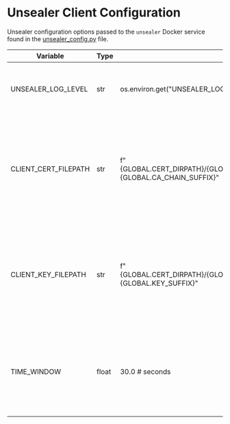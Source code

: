 # Unsealer Client Configuration

Unsealer configuration options passed to the `unsealer` Docker service found in the [unsealer_config.py](../common/unsealer_config.py) file.

| Variable | Type | Set Value | Description |
| --- | --- | --- | --- |
| UNSEALER_LOG_LEVEL | str | os.environ.get("UNSEALER_LOG_LEVEL", str(logging.info)) | Unsealer client log-level pulled from the environment; set by the log.env file |
| CLIENT_CERT_FILEPATH | str | f"{GLOBAL.CERT_DIRPATH}/{GLOBAL.VAULT_INIT_NAME}/{GLOBAL.VAULT_INIT_NAME}{GLOBAL.CA_CHAIN_SUFFIX}" | In-container file path for Unsealer client certificate chain file to communicate with the local Vault instance; must match docker-compose yaml file volume locations |
| CLIENT_KEY_FILEPATH | str | f"{GLOBAL.CERT_DIRPATH}/{GLOBAL.VAULT_INIT_NAME}/{GLOBAL.VAULT_INIT_NAME}{GLOBAL.KEY_SUFFIX}" | In-container file path for Unsealer client private key file to communicate with the local Vault instance; must match docker-compose yaml file volume locations |
| TIME_WINDOW | float | 30.0  # seconds | How far back from the current time to look for Docker events on the docker socket that include the label 'unsealer=watch' form the local Vault instance |

